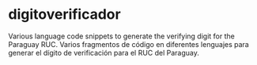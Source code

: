 # digitoverificador
Various language code snippets to generate the verifying digit for the Paraguay RUC. Varios fragmentos de código en diferentes lenguajes para generar el dígito de verificación para el RUC del Paraguay.
